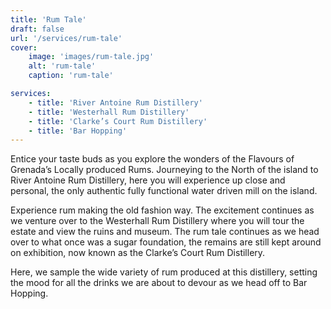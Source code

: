 ```yaml
---
title: 'Rum Tale'
draft: false
url: '/services/rum-tale'
cover:
    image: 'images/rum-tale.jpg'
    alt: 'rum-tale'
    caption: 'rum-tale'

services:
    - title: 'River Antoine Rum Distillery'
    - title: 'Westerhall Rum Distillery'
    - title: 'Clarke’s Court Rum Distillery'
    - title: 'Bar Hopping'
---
```


Entice your taste buds as you explore the wonders of the Flavours of Grenada’s Locally produced Rums. Journeying to the North of the island to River Antoine Rum Distillery, here you will experience up close and personal, the only authentic fully functional water driven mill on the island.

Experience rum making the old fashion way. The excitement continues as we venture over to the Westerhall Rum Distillery where you will tour the estate and view the ruins and museum. The rum tale continues as we head over to what once was a sugar foundation, the remains are still kept around on exhibition, now known as the Clarke’s Court Rum Distillery.

Here, we sample the wide variety of rum produced at this distillery, setting the mood for all the drinks we are about to devour as we head off to Bar Hopping.
